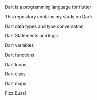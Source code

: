 Dart is a programming language  for flutter

This repository contains my study on Dart:

Dart data types and type conversation 

Dart Statements and logic

Dart variables 

Dart functions

Dart loops

Dart class

Dart maps

Fizz Buss!
